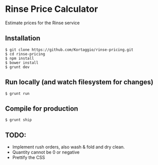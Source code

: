 # Rinse Price Calculator

Estimate prices for the Rinse service

## Installation

	$ git clone https://github.com/Kortaggio/rinse-pricing.git
	$ cd rinse-pricing
	$ npm install
	$ bower install
	$ grunt dev

## Run locally (and watch filesystem for changes)

	$ grunt run

## Compile for production

	$ grunt ship

## TODO:

- Implement rush orders, also wash & fold and dry clean.
- Quantity cannot be 0 or negative
- Prettify the CSS

